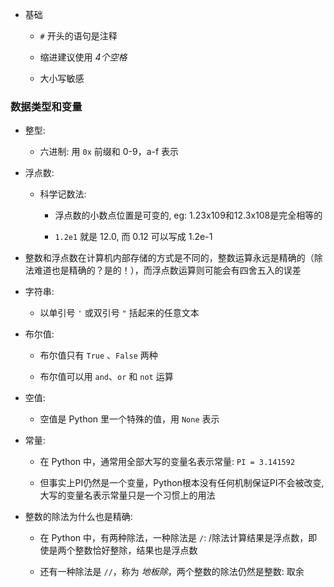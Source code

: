 * 基础
    * `#` 开头的语句是注释

    * 缩进建议使用 *4个空格*

    * 大小写敏感


### 数据类型和变量
* 整型:
    * 六进制: 用 `0x` 前缀和 0-9，a-f 表示


* 浮点数:
    * 科学记数法:
        * 浮点数的小数点位置是可变的, eg: 1.23x109和12.3x108是完全相等的

        * `1.2e1` 就是 12.0, 而 0.12 可以写成 1.2e-1


* 整数和浮点数在计算机内部存储的方式是不同的，整数运算永远是精确的（除法难道也是精确的？是的！），而浮点数运算则可能会有四舍五入的误差


* 字符串:
    * 以单引号 `'` 或双引号 `"` 括起来的任意文本


* 布尔值:
    * 布尔值只有 `True` 、`False` 两种

    * 布尔值可以用 `and`、`or` 和 `not` 运算


* 空值:
    * 空值是 Python 里一个特殊的值，用 `None` 表示


* 常量:
    * 在 Python 中，通常用全部大写的变量名表示常量: `PI = 3.141592`

    * 但事实上PI仍然是一个变量，Python根本没有任何机制保证PI不会被改变, 大写的变量名表示常量只是一个习惯上的用法


* 整数的除法为什么也是精确:
    * 在 Python 中，有两种除法，一种除法是 `/`: /除法计算结果是浮点数，即使是两个整数恰好整除，结果也是浮点数

    * 还有一种除法是 `//`，称为 *地板除*，两个整数的除法仍然是整数: 取余
